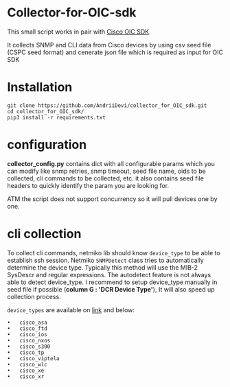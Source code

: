 # Collector-for-OIC-sdk
This small script works in pair with [Cisco OIC SDK](https://software.cisco.com/download/home/286329931/type/286330359/release/2.0)

It collects SNMP and CLI data from Cisco devices by using csv seed file (CSPC seed format) and cenerate json file which is required as input for OIC SDK

# Installation
```
git clone https://github.com/AndriiDevi/collector_for_OIC_sdk.git
cd collector_for_OIC_sdk/
pip3 install -r requirements.txt
```

# configuration

**collector_config.py** contains dict with all configurable params which you can modify like snmp retries, snmp timeout, seed file name, oids to be collected, cli commands to be collected, etc. it also contains seed file headers to quickly identify the param you are looking for.

ATM the script does not support concurrency so it will pull devices one by one.

# cli collection
To collect cli commands, netmiko lib should know `device_type` to be able to establish ssh session. Netmiko `SNMPDetect` class tries to automatically determine the device type. Typically this method will use the MIB-2 SysDescr and regular expressions. The autodetect feature is not always able to detect device_type. I recommend to setup device_type manually in seed file if possible (**column G : 'DCR Device Type'**), It will also speed up collection process.

`device_types` are available on [link](https://github.com/ktbyers/netmiko/blob/develop/PLATFORMS.md) and below:
```
•	cisco_asa
•	cisco_ftd
•	cisco_ios
•	cisco_nxos
•	cisco_s300
•	cisco_tp
•	cisco_viptela
•	cisco_wlc
•	cisco_xe
•	cisco_xr
```


